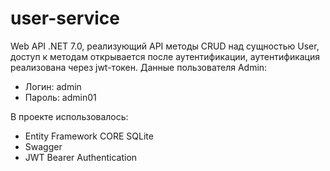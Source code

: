 # user-service
Web API .NET 7.0, реализующий API методы CRUD над сущностью User, доступ к методам открывается после аутентификации, аутентификация реализована через jwt-токен.
Данные пользователя Admin:
* Логин: admin
* Пароль: admin01

В проекте использовалось:
* Entity Framework CORE SQLite
* Swagger
* JWT Bearer Authentication

